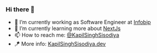 ### Hi there 👋

<!--
**KapilSinghSisodiya92/KapilSinghSisodiya92** is a ✨ _special_ ✨ repository because its `README.md` (this file) appears on your GitHub profile.

Here are some ideas to get you started:
-->

- 🔭 I’m currently working as Software Engineer at [Infobip](//infobip.com)
- 🌱 I’m currently learning more about [NextJs](//nextjs.org) 
- 📫 How to reach me: [@KapilSinghSisodiya](//linkedin.com/in/kapilsinghsisodiya/)
- 🪁 More info: [KapilSinghSisodiya.dev](//kapil-singh-sisodiya-portfolio.web.app)

<!-- 
- 👯 I’m looking to collaborate on ...
- 🤔 I’m looking for help with ...
- 💬 Ask me about ...
-->

